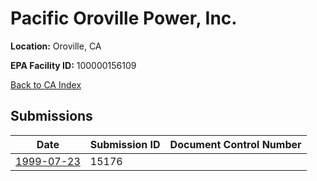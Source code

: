# Pacific Oroville Power, Inc.

**Location:** Oroville, CA

**EPA Facility ID:** 100000156109

[Back to CA Index](../../index.md)

## Submissions

| Date | Submission ID | Document Control Number |
|------|--------------|-------------------------|
| [1999-07-23](submissions/15176.md) | 15176 |  |
